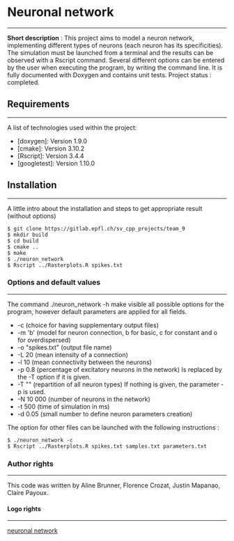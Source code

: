 
# Neuronal network
***
<b>Short description</b> : This project aims to model a neuron network, implementing different types of neurons (each neuron has its specificities). The simulation must be launched from a terminal and the results can be observed with a Rscript command. Several different options can be entered by the user when executing the program, by writing the command line. It is fully documented with Doxygen and contains unit tests.
Project status : completed.

## Requirements
***
A list of technologies used within the project:
* [doxygen]: Version 1.9.0
* [cmake]: Version 3.10.2
* [Rscript]: Version 3.4.4
* [googletest]: Version 1.10.0

## Installation
***
A little intro about the installation and steps to get appropriate result (without options)
```
$ git clone https://gitlab.epfl.ch/sv_cpp_projects/team_9
$ mkdir build
$ cd build
$ cmake ..
$ make
$ ./neuron_network
$ Rscript ../Rasterplots.R spikes.txt
```

### Options and default values
***
The command ./neuron_network -h make visible all possible options for the program, however default parameters are applied for all fields.
* -c (choice for having supplementary output files)
* -m 'b' (model for neuron connection, b for basic, c for constant and o for overdispersed)
* -o "spikes.txt" (output file name)
* -L 20 (mean intensity of a connection)
* -l 10 (mean connectivity between the neurons)
* -p 0.8 (percentage of excitatory neurons in the network) Is replaced by the -T option if it is given. 
* -T "" (repartition of all neuron types) If nothing is given, the parameter -p is used.
* -N 10 000 (number of neurons in the network)
* -t 500 (time of simulation in ms)
* -d 0.05 (small number to define neuron parameters creation)

The option for other files can be launched with the following instructions :
```
$ ./neuron_network -c
$ Rscript ../Rasterplots.R spikes.txt samples.txt parameters.txt
```

### Author rights
***
This code was written by Aline Brunner, Florence Crozat, Justin Mapanao, Claire Payoux.

#### Logo rights
***
[neuronal network](https://www.freepng.fr/png-4j8gg0/)